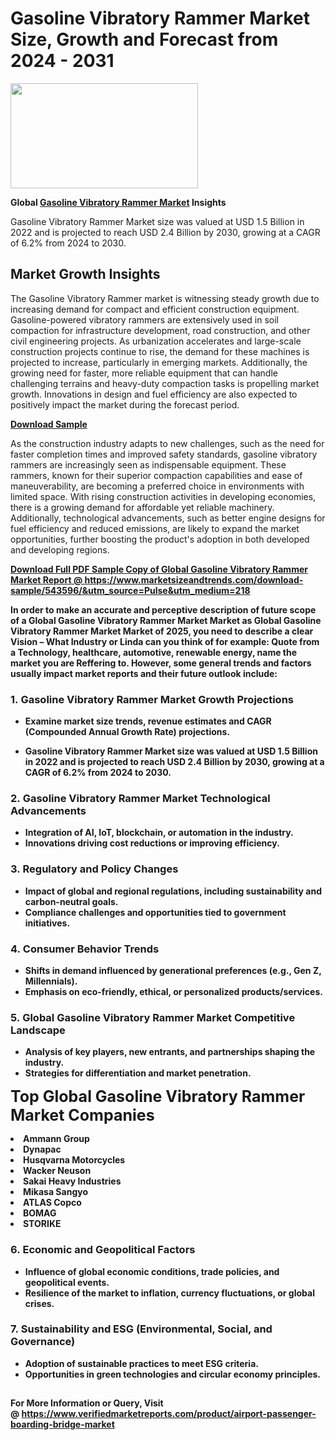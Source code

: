 <H1>Gasoline Vibratory Rammer Market Size, Growth and Forecast from 2024 - 2031</H1><img class="aligncenter size-medium wp-image-584254" src="https://thirdeyenews.in/wp-content/uploads/2024/09/Global-Market-Research-300x168.jpeg" alt="" width="300" height="168" /><p><strong>Global&nbsp;<a href="https://www.marketsizeandtrends.com/download-sample/543596/&amp;utm_source=Pulse&amp;utm_medium=218">Gasoline Vibratory Rammer Market</a> Insights</strong></p><p>Gasoline Vibratory Rammer Market size was valued at USD 1.5 Billion in 2022 and is projected to reach USD 2.4 Billion by 2030, growing at a CAGR of 6.2% from 2024 to 2030.</p><p><h2>Market Growth Insights</h2> <p>The Gasoline Vibratory Rammer market is witnessing steady growth due to increasing demand for compact and efficient construction equipment. Gasoline-powered vibratory rammers are extensively used in soil compaction for infrastructure development, road construction, and other civil engineering projects. As urbanization accelerates and large-scale construction projects continue to rise, the demand for these machines is projected to increase, particularly in emerging markets. Additionally, the growing need for faster, more reliable equipment that can handle challenging terrains and heavy-duty compaction tasks is propelling market growth. Innovations in design and fuel efficiency are also expected to positively impact the market during the forecast period.</p> <p><strong><a href="#">Download Sample</a></strong></p> <p>As the construction industry adapts to new challenges, such as the need for faster completion times and improved safety standards, gasoline vibratory rammers are increasingly seen as indispensable equipment. These rammers, known for their superior compaction capabilities and ease of maneuverability, are becoming a preferred choice in environments with limited space. With rising construction activities in developing economies, there is a growing demand for affordable yet reliable machinery. Additionally, technological advancements, such as better engine designs for fuel efficiency and reduced emissions, are likely to expand the market opportunities, further boosting the product's adoption in both developed and developing regions.</p> <p><strong><a href="#"></p><p><span class=""><strong>Download Full PDF Sample Copy of Global Gasoline Vibratory Rammer Market Report</strong> @ <a href="https://www.marketsizeandtrends.com/download-sample/543596/&amp;utm_source=Pulse&amp;utm_medium=218" target="_blank">https://www.marketsizeandtrends.com/download-sample/543596/&amp;utm_source=Pulse&amp;utm_medium=218</a></span></p><p>In order to make an accurate and perceptive description of future scope of a Global&nbsp;Gasoline Vibratory Rammer Market Market as Global&nbsp;Gasoline Vibratory Rammer Market Market of 2025, you need to describe a clear Vision &ndash; What Industry or Linda can you think of for example: Quote from a Technology, healthcare, automotive, renewable energy, name the market you are Reffering to. However, some general trends and factors usually impact market reports and their future outlook include:</p><h3>1.&nbsp;<strong>Gasoline Vibratory Rammer Market Growth Projections</strong></h3><ul><li>Examine market size trends, revenue estimates and CAGR (Compounded Annual Growth Rate) projections.</li><li><p>Gasoline Vibratory Rammer Market size was valued at USD 1.5 Billion in 2022 and is projected to reach USD 2.4 Billion by 2030, growing at a CAGR of 6.2% from 2024 to 2030.</p></li></ul><h3>2.&nbsp;<strong>Gasoline Vibratory Rammer Market Technological Advancements</strong></h3><ul><li>Integration of AI, IoT, blockchain, or automation in the industry.</li><li>Innovations driving cost reductions or improving efficiency.</li></ul><h3>3.&nbsp;<strong>Regulatory and Policy Changes</strong></h3><ul><li>Impact of global and regional regulations, including sustainability and carbon-neutral goals.</li><li>Compliance challenges and opportunities tied to government initiatives.</li></ul><h3>4.&nbsp;<strong>Consumer Behavior Trends</strong></h3><ul><li>Shifts in demand influenced by generational preferences (e.g., Gen Z, Millennials).</li><li>Emphasis on eco-friendly, ethical, or personalized products/services.</li></ul><h3>5.&nbsp;<strong>Global Gasoline Vibratory Rammer Market Competitive Landscape</strong></h3><ul><li>Analysis of key players, new entrants, and partnerships shaping the industry.</li><li>Strategies for differentiation and market penetration.</li></ul><p data-pm-slice="1 1 []"><span style="color: inherit; font-family: inherit; font-size: 25px;">Top Global Gasoline Vibratory Rammer Market Companies</span></p><div class="" data-test-id=""><p><li>Ammann Group</li><li> Dynapac</li><li> Husqvarna Motorcycles</li><li> Wacker Neuson</li><li> Sakai Heavy Industries</li><li> Mikasa Sangyo</li><li> ATLAS Copco</li><li> BOMAG</li><li> STORIKE</li></p></div><h3>6.&nbsp;<strong>Economic and Geopolitical Factors</strong></h3><ul><li>Influence of global economic conditions, trade policies, and geopolitical events.</li><li>Resilience of the market to inflation, currency fluctuations, or global crises.</li></ul><h3>7.&nbsp;<strong>Sustainability and ESG (Environmental, Social, and Governance)</strong></h3><ul><li>Adoption of sustainable practices to meet ESG criteria.</li><li>Opportunities in green technologies and circular economy principles.</li></ul><h2><strong style="font-size: 14px;">For More Information or Query, Visit @&nbsp;</strong><a style="background-color: #ffffff; font-size: 14px;" href="https://www.marketsizeandtrends.com/report/gasoline-vibratory-rammer-market/" target="_blank">https://www.verifiedmarketreports.com/product/airport-passenger-boarding-bridge-market</a></h2>
